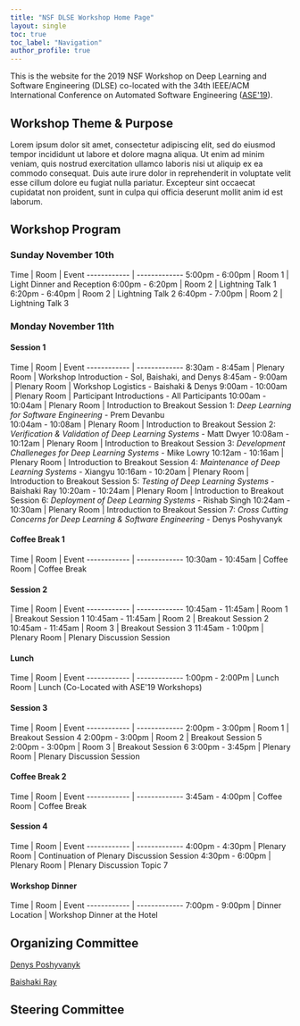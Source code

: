 ```yaml
---
title: "NSF DLSE Workshop Home Page"
layout: single
toc: true
toc_label: "Navigation"
author_profile: true
---
```


This is the website for the 2019 NSF Workshop on Deep Learning and Software Engineering (DLSE) co-located with the 34th IEEE/ACM International Conference on Automated Software Engineering ([ASE'19](https://2019.ase-conferences.org)). 

## Workshop Theme & Purpose

Lorem ipsum dolor sit amet, consectetur adipiscing elit, sed do eiusmod tempor incididunt ut labore et dolore magna aliqua. Ut enim ad minim veniam, quis nostrud exercitation ullamco laboris nisi ut aliquip ex ea commodo consequat. Duis aute irure dolor in reprehenderit in voluptate velit esse cillum dolore eu fugiat nulla pariatur. Excepteur sint occaecat cupidatat non proident, sunt in culpa qui officia deserunt mollit anim id est laborum.

## Workshop Program

### Sunday November 10th

Time | Room | Event
------------ | -------------
5:00pm - 6:00pm | Room 1 | Light Dinner and Reception
6:00pm - 6:20pm | Room 2 | Lightning Talk 1
6:20pm - 6:40pm | Room 2 | Lightning Talk 2
6:40pm - 7:00pm | Room 2 | Lightning Talk 3

### Monday November 11th

#### Session 1

Time | Room | Event
------------ | -------------
8:30am - 8:45am | Plenary Room | Workshop Introduction - Sol, Baishaki, and Denys
8:45am - 9:00am | Plenary Room | Workshop Logistics - Baishaki & Denys
9:00am - 10:00am | Plenary Room | Participant Introductions - All Participants
10:00am - 10:04am | Plenary Room | Introduction to Breakout Session 1: *Deep Learning for Software Engineering* - Prem Devanbu  
10:04am - 10:08am | Plenary Room | Introduction to Breakout Session 2: *Verification & Validation of Deep Learning Systems* - Matt Dwyer 
10:08am - 10:12am | Plenary Room | Introduction to Breakout Session 3: *Development Challeneges for Deep Learning Systems* - Mike Lowry 
10:12am - 10:16am | Plenary Room | Introduction to Breakout Session 4: *Maintenance of Deep Learning Systems* - Xiangyu 
10:16am - 10:20am | Plenary Room | Introduction to Breakout Session 5: *Testing of Deep Learning Systems* - Baishaki Ray 
10:20am - 10:24am | Plenary Room | Introduction to Breakout Session 6: *Deployment of Deep Learning Systems* - Rishab Singh
10:24am - 10:30am | Plenary Room | Introduction to Breakout Session 7: *Cross Cutting Concerns for Deep Learning & Software Engineering* - Denys Poshyvanyk

#### Coffee Break 1

Time | Room | Event
------------ | -------------
10:30am - 10:45am | Coffee Room | Coffee Break

#### Session 2

Time | Room | Event
------------ | -------------
10:45am - 11:45am | Room 1 | Breakout Session 1
10:45am - 11:45am | Room 2 | Breakout Session 2
10:45am - 11:45am | Room 3 | Breakout Session 3
11:45am - 1:00pm | Plenary Room | Plenary Discussion Session

#### Lunch

Time | Room | Event
------------ | -------------
1:00pm - 2:00Pm | Lunch Room | Lunch (Co-Located with ASE'19 Workshops)

#### Session 3

Time | Room | Event
------------ | -------------
2:00pm - 3:00pm | Room 1 | Breakout Session 4
2:00pm - 3:00pm | Room 2 | Breakout Session 5
2:00pm - 3:00pm | Room 3 | Breakout Session 6
3:00pm - 3:45pm | Plenary Room | Plenary Discussion Session

#### Coffee Break 2

Time | Room | Event
------------ | -------------
3:45am - 4:00pm | Coffee Room | Coffee Break


#### Session 4

Time | Room | Event
------------ | -------------
4:00pm - 4:30pm | Plenary Room | Continuation of Plenary Discussion Session
4:30pm - 6:00pm | Plenary Room | Plenary Discussion Topic 7

#### Workshop Dinner

Time | Room | Event
------------ | -------------
7:00pm - 9:00pm | Dinner Location | Workshop Dinner at the Hotel


## Organizing Committee

[Denys Poshyvanyk](http://www.cs.wm.edu/~denys/index.html)

[Baishaki Ray](http://rayb.info)


## Steering Committee
